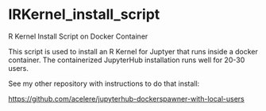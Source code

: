 # IRKernel_install_script
R Kernel Install Script on Docker Container

This script is used to install an R Kernel for Juptyer that runs inside a docker container.
The containerized JupyterHub installation runs well for 20-30 users.

See my other repository with instructions to do that install:

https://github.com/acelere/jupyterhub-dockerspawner-with-local-users
